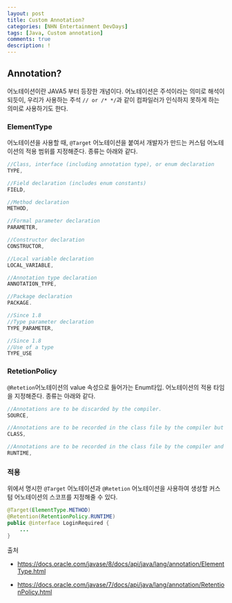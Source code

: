 ```yaml
---
layout: post
title: Custom Annotation?
categories: [NHN Entertainment DevDays]
tags: [Java, Custom annotation]
comments: true
description: !
---
```


## Annotation? ##

어노테이션이란 JAVA5 부터 등장한 개념이다. 어노테이션은 주석이라는 의미로 해석이 되듯이, 우리가 사용하는 주석 `// or /* */`과 같이 컴파일러가 인식하지 못하게 하는 의미로 사용하기도 한다.


### ElementType

어노테이션을 사용할 때, `@Target` 어노테이션을 붙여서 개발자가 만드는 커스텀 어노테이션의 적용 범위를 지정해준다. 종류는 아래와 같다.

```java
//Class, interface (including annotation type), or enum declaration
TYPE,

//Field declaration (includes enum constants)
FIELD,

//Method declaration
METHOD,

//Formal parameter declaration
PARAMETER,

//Constructor declaration
CONSTRUCTOR,

//Local variable declaration
LOCAL_VARIABLE,

//Annotation type declaration
ANNOTATION_TYPE,

//Package declaration
PACKAGE.

//Since 1.8
//Type parameter declaration
TYPE_PARAMETER,

//Since 1.8
//Use of a type
TYPE_USE
```

### RetetionPolicy

`@Retetion`어노테이션의 value 속성으로 들어가는 Enum타입. 어노테이션의 적용 타임을 지정해준다. 종류는 아래와 같다.

```java
//Annotations are to be discarded by the compiler.
SOURCE,

//Annotations are to be recorded in the class file by the compiler but need not be retained by the VM at run time. This is the default behavior.
CLASS,

//Annotations are to be recorded in the class file by the compiler and retained by the VM at run time, so they may be read reflectively.
RUNTIME,
```

### 적용

위에서 명시한 `@Target` 어노테이션과 `@Retetion` 어노테이션을 사용하여 생성할 커스텀 어노테이션의 스코프를 지정해줄 수 있다.

```java
@Target(ElementType.METHOD)
@Retention(RetentionPolicy.RUNTIME)
public @interface LoginRequired {
    ...
}
```

출처

*  https://docs.oracle.com/javase/8/docs/api/java/lang/annotation/ElementType.html

*  https://docs.oracle.com/javase/7/docs/api/java/lang/annotation/RetentionPolicy.html
